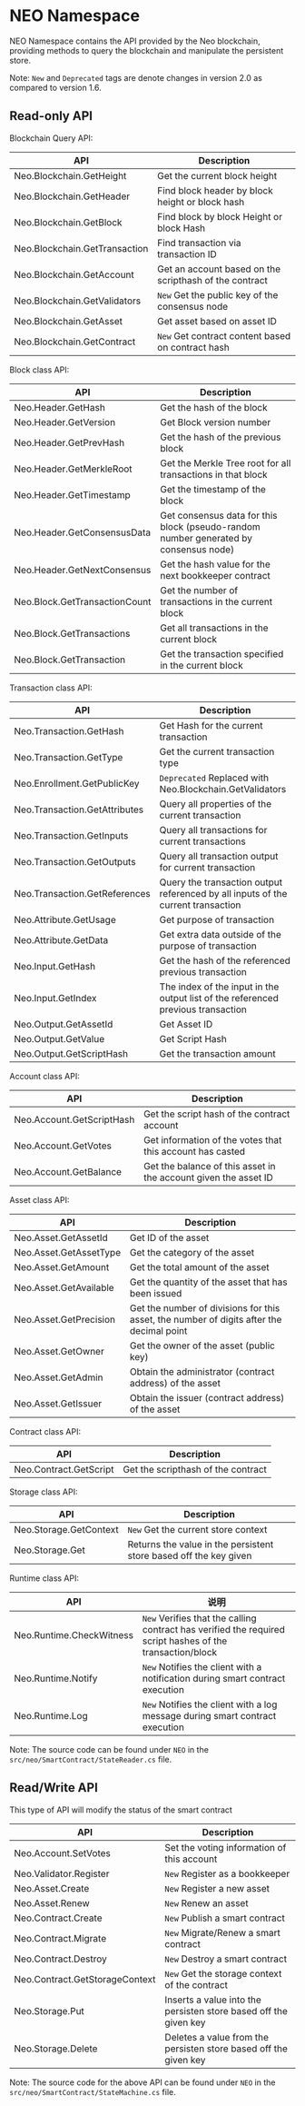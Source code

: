# NEO Namespace

NEO Namespace contains the API provided by the Neo blockchain, providing methods to query the blockchain and manipulate the persistent store.

Note: `New` and `Deprecated` tags are denote changes in version 2.0 as compared to version 1.6.

## Read-only API

Blockchain Query API:

| API                           | Description                                             |
| ----------------------------- | ------------------------------------------------------- |
| Neo.Blockchain.GetHeight      | Get the current block height                            |
| Neo.Blockchain.GetHeader      | Find block header by block height or block hash         |
| Neo.Blockchain.GetBlock       | Find block by block Height or block Hash                |
| Neo.Blockchain.GetTransaction | Find transaction via transaction ID                     |
| Neo.Blockchain.GetAccount     | Get an account based on the scripthash of the contract  |
| Neo.Blockchain.GetValidators  | `New` Get the public key of the consensus node          |
| Neo.Blockchain.GetAsset       | Get asset based on asset ID                             |
| Neo.Blockchain.GetContract    | `New` Get contract content based on contract hash       |

Block class API:

| API                           | Description |
| ----------------------------- | -------------------------- |
| Neo.Header.GetHash            | Get the hash of the block |
| Neo.Header.GetVersion         | Get Block version number |
| Neo.Header.GetPrevHash        | Get the hash of the previous block |
| Neo.Header.GetMerkleRoot      | Get the Merkle Tree root for all transactions in that block |
| Neo.Header.GetTimestamp       | Get the timestamp of the block |
| Neo.Header.GetConsensusData   | Get consensus data for this block (pseudo-random number generated by consensus node) |
| Neo.Header.GetNextConsensus   | Get the hash value for the next bookkeeper contract |
| Neo.Block.GetTransactionCount | Get the number of transactions in the current block |
| Neo.Block.GetTransactions     | Get all transactions in the current block           |
| Neo.Block.GetTransaction      | Get the transaction specified in the current block  |

Transaction class API:

| API | Description |
| ----------------------------- | ---------------------------------------- |
| Neo.Transaction.GetHash       | Get Hash for the current transaction |
| Neo.Transaction.GetType       | Get the current transaction type |
| Neo.Enrollment.GetPublicKey   | `Deprecated` Replaced with Neo.Blockchain.GetValidators |
| Neo.Transaction.GetAttributes | Query all properties of the current transaction |
| Neo.Transaction.GetInputs     | Query all transactions for current transactions
| Neo.Transaction.GetOutputs    | Query all transaction output for current transaction |
| Neo.Transaction.GetReferences | Query the transaction output referenced by all inputs of the current transaction |
| Neo.Attribute.GetUsage        | Get purpose of transaction |
| Neo.Attribute.GetData         | Get extra data outside of the purpose of transaction |
| Neo.Input.GetHash             | Get the hash of the referenced previous transaction |
| Neo.Input.GetIndex            | The index of the input in the output list of the referenced previous transaction |
| Neo.Output.GetAssetId         | Get Asset ID |
| Neo.Output.GetValue           | Get Script Hash |
| Neo.Output.GetScriptHash      | Get the transaction amount |

Account class API:

| API | Description |
| ------------------------- | ------------------ |
| Neo.Account.GetScriptHash | Get the script hash of the contract account |
| Neo.Account.GetVotes      | Get information of the votes that this account has casted |
| Neo.Account.GetBalance    | Get the balance of this asset in the account given the asset ID |

Asset class API:

| API | Description |
| ---------------------------- | ------------------------------------- |
| Neo.Asset.GetAssetId   | Get ID of the asset |
| Neo.Asset.GetAssetType | Get the category of the asset |
| Neo.Asset.GetAmount    | Get the total amount of the asset |
| Neo.Asset.GetAvailable | Get the quantity of the asset that has been issued |
| Neo.Asset.GetPrecision | Get the number of divisions for this asset, the number of digits after the decimal point |
| Neo.Asset.GetOwner     | Get the owner of the asset (public key) |
| Neo.Asset.GetAdmin     | Obtain the administrator (contract address) of the asset |
| Neo.Asset.GetIssuer    | Obtain the issuer (contract address) of the asset |

Contract class API:

| API | Description |
| ---------------------- | -------- |
| Neo.Contract.GetScript | Get the scripthash of the contract |

Storage class API:

| API | Description |
| ---------------------- | ------------------------------- |
| Neo.Storage.GetContext | `New` Get the current store context |
| Neo.Storage.Get        | Returns the value in the persistent store based off the key given |

Runtime class API:

| API                            | 说明                                |
| ------------------------------ | --------------------------------- |
| Neo.Runtime.CheckWitness | `New` Verifies that the calling contract has verified the required script hashes of the transaction/block |
| Neo.Runtime.Notify       | `New` Notifies the client with a notification during smart contract execution      |
| Neo.Runtime.Log          | `New` Notifies the client with a log message during smart contract execution      |

Note: The source code can be found under `NEO` in the `src/neo/SmartContract/StateReader.cs` file.

## Read/Write API

This type of API will modify the status of the smart contract


| API | Description |
| ------------------------------ | -------------------------------- |
| Neo.Account.SetVotes           | Set the voting information of this account |
| Neo.Validator.Register         | `New` Register as a bookkeeper |
| Neo.Asset.Create               | `New` Register a new asset |
| Neo.Asset.Renew                | `New` Renew an asset |
| Neo.Contract.Create            | `New` Publish a smart contract |
| Neo.Contract.Migrate           | `New` Migrate/Renew a smart contract |
| Neo.Contract.Destroy           | `New` Destroy a smart contract |
| Neo.Contract.GetStorageContext | `New` Get the storage context of the contract |
| Neo.Storage.Put                | Inserts a value into the persisten store based off the given key |
| Neo.Storage.Delete             | Deletes a value from the persisten store based off the given key |

Note: The source code for the above API can be found under `NEO` in the `src/neo/SmartContract/StateMachine.cs` file.
